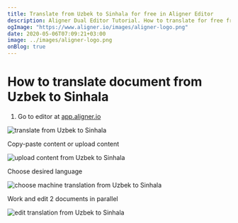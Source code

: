 ```yaml
---
title: Translate from Uzbek to Sinhala for free in Aligner Editor
description: Aligner Dual Editor Tutorial. How to translate for free from Uzbek to Sinhala. Aligner is multilingual document management platform. 
ogImage: "https://www.aligner.io/images/aligner-logo.png"
date: 2020-05-06T07:09:21+03:00
image: ../images/aligner-logo.png
onBlog: true
---
```


# How to translate document from Uzbek to Sinhala

1. Go to editor at [app.aligner.io](https://app.aligner.io "Aligner App web page")

![translate from Uzbek to Sinhala](../aligner-blank-editor.png "translate from Uzbek to Sinhala")

Copy-paste content or upload content

![upload content from Uzbek to Sinhala](../aligner-uploaded-document.png "upload content from Uzbek to Sinhala")

Choose desired language

![choose machine translation from Uzbek to Sinhala](../aligner-language-dropdown.png "choose machine translation from Uzbek to Sinhala")

Work and edit 2 documents in parallel

![edit translation from Uzbek to Sinhala](../aligner-double-sitded-editor.png "edit translation from Uzbek to Sinhala")


